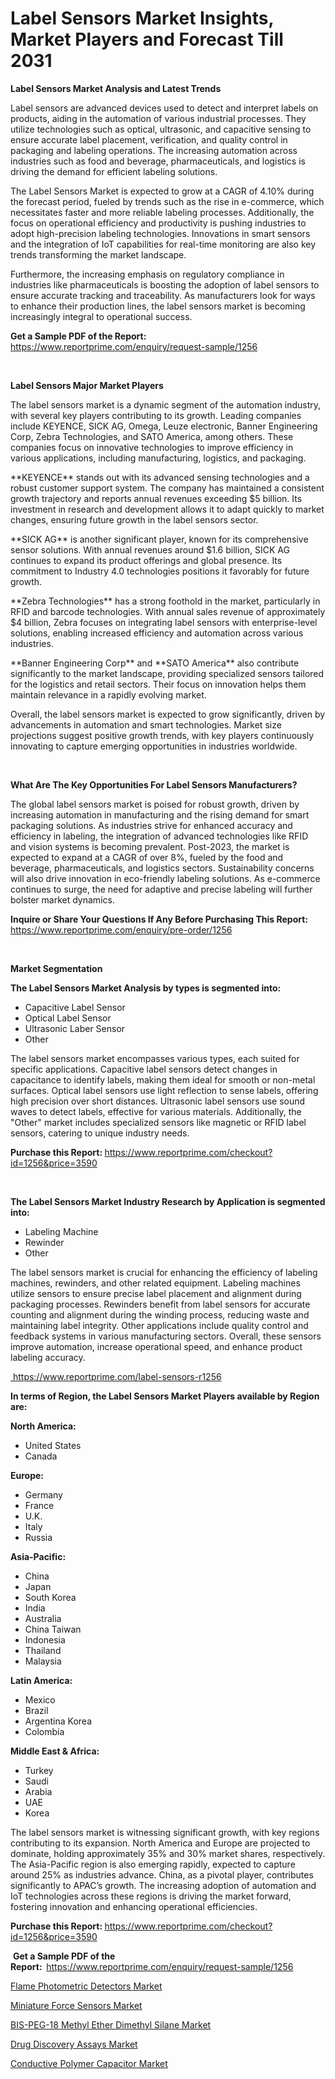 <p><h1>Label Sensors Market Insights, Market Players and Forecast Till 2031</h1></p><p><strong>Label Sensors Market Analysis and Latest Trends</strong></p>
<p><p>Label sensors are advanced devices used to detect and interpret labels on products, aiding in the automation of various industrial processes. They utilize technologies such as optical, ultrasonic, and capacitive sensing to ensure accurate label placement, verification, and quality control in packaging and labeling operations. The increasing automation across industries such as food and beverage, pharmaceuticals, and logistics is driving the demand for efficient labeling solutions.</p><p>The Label Sensors Market is expected to grow at a CAGR of 4.10% during the forecast period, fueled by trends such as the rise in e-commerce, which necessitates faster and more reliable labeling processes. Additionally, the focus on operational efficiency and productivity is pushing industries to adopt high-precision labeling technologies. Innovations in smart sensors and the integration of IoT capabilities for real-time monitoring are also key trends transforming the market landscape. </p><p>Furthermore, the increasing emphasis on regulatory compliance in industries like pharmaceuticals is boosting the adoption of label sensors to ensure accurate tracking and traceability. As manufacturers look for ways to enhance their production lines, the label sensors market is becoming increasingly integral to operational success.</p></p>
<p><strong>Get a Sample PDF of the Report:&nbsp;</strong> <a href="https://www.reportprime.com/enquiry/request-sample/1256">https://www.reportprime.com/enquiry/request-sample/1256</a></p>
<p>&nbsp;</p>
<p><strong>Label Sensors Major Market Players</strong></p>
<p><p>The label sensors market is a dynamic segment of the automation industry, with several key players contributing to its growth. Leading companies include KEYENCE, SICK AG, Omega, Leuze electronic, Banner Engineering Corp, Zebra Technologies, and SATO America, among others. These companies focus on innovative technologies to improve efficiency in various applications, including manufacturing, logistics, and packaging.</p><p>**KEYENCE** stands out with its advanced sensing technologies and a robust customer support system. The company has maintained a consistent growth trajectory and reports annual revenues exceeding $5 billion. Its investment in research and development allows it to adapt quickly to market changes, ensuring future growth in the label sensors sector.</p><p>**SICK AG** is another significant player, known for its comprehensive sensor solutions. With annual revenues around $1.6 billion, SICK AG continues to expand its product offerings and global presence. Its commitment to Industry 4.0 technologies positions it favorably for future growth.</p><p>**Zebra Technologies** has a strong foothold in the market, particularly in RFID and barcode technologies. With annual sales revenue of approximately $4 billion, Zebra focuses on integrating label sensors with enterprise-level solutions, enabling increased efficiency and automation across various industries.</p><p>**Banner Engineering Corp** and **SATO America** also contribute significantly to the market landscape, providing specialized sensors tailored for the logistics and retail sectors. Their focus on innovation helps them maintain relevance in a rapidly evolving market.</p><p>Overall, the label sensors market is expected to grow significantly, driven by advancements in automation and smart technologies. Market size projections suggest positive growth trends, with key players continuously innovating to capture emerging opportunities in industries worldwide.</p></p>
<p>&nbsp;</p>
<p><strong>What Are The Key Opportunities For Label Sensors Manufacturers?</strong></p>
<p><p>The global label sensors market is poised for robust growth, driven by increasing automation in manufacturing and the rising demand for smart packaging solutions. As industries strive for enhanced accuracy and efficiency in labeling, the integration of advanced technologies like RFID and vision systems is becoming prevalent. Post-2023, the market is expected to expand at a CAGR of over 8%, fueled by the food and beverage, pharmaceuticals, and logistics sectors. Sustainability concerns will also drive innovation in eco-friendly labeling solutions. As e-commerce continues to surge, the need for adaptive and precise labeling will further bolster market dynamics.</p></p>
<p><strong>Inquire or Share Your Questions If Any Before Purchasing This Report:</strong> <a href="https://www.reportprime.com/enquiry/pre-order/1256">https://www.reportprime.com/enquiry/pre-order/1256</a></p>
<p>&nbsp;</p>
<p><strong>Market Segmentation</strong></p>
<p><strong>The Label Sensors Market Analysis by types is segmented into:</strong></p>
<p><ul><li>Capacitive Label Sensor</li><li>Optical Label Sensor</li><li>Ultrasonic Laber Sensor</li><li>Other</li></ul></p>
<p><p>The label sensors market encompasses various types, each suited for specific applications. Capacitive label sensors detect changes in capacitance to identify labels, making them ideal for smooth or non-metal surfaces. Optical label sensors use light reflection to sense labels, offering high precision over short distances. Ultrasonic label sensors use sound waves to detect labels, effective for various materials. Additionally, the "Other" market includes specialized sensors like magnetic or RFID label sensors, catering to unique industry needs.</p></p>
<p><strong>Purchase this Report:&nbsp;</strong><a href="https://www.reportprime.com/checkout?id=1256&price=3590">https://www.reportprime.com/checkout?id=1256&price=3590</a></p>
<p>&nbsp;</p>
<p><strong>The Label Sensors Market Industry Research by Application is segmented into:</strong></p>
<p><ul><li>Labeling Machine</li><li>Rewinder</li><li>Other</li></ul></p>
<p><p>The label sensors market is crucial for enhancing the efficiency of labeling machines, rewinders, and other related equipment. Labeling machines utilize sensors to ensure precise label placement and alignment during packaging processes. Rewinders benefit from label sensors for accurate counting and alignment during the winding process, reducing waste and maintaining label integrity. Other applications include quality control and feedback systems in various manufacturing sectors. Overall, these sensors improve automation, increase operational speed, and enhance product labeling accuracy.</p></p>
<p><a href="https://www.reportprime.com/label-sensors-r1256">&nbsp;https://www.reportprime.com/label-sensors-r1256</a></p>
<p><strong>In terms of Region, the Label Sensors Market Players available by Region are:</strong></p>
<p>
    <p> <strong> North America: </strong>
        <ul>
            <li>United States</li>
            <li>Canada</li>
        </ul>
        </p> 
    <p> <strong> Europe: </strong>
        <ul>
            <li>Germany</li>
            <li>France</li>
            <li>U.K.</li>
            <li>Italy</li>
            <li>Russia</li>
        </ul>
        </p> 
    <p> <strong> Asia-Pacific: </strong>
        <ul>
            <li>China</li>
            <li>Japan</li>
            <li>South Korea</li>
            <li>India</li>
            <li>Australia</li>
            <li>China Taiwan</li>
            <li>Indonesia</li>
            <li>Thailand</li>
            <li>Malaysia</li>
        </ul>
        </p> 
    <p> <strong> Latin America: </strong>
        <ul>
            <li>Mexico</li>
            <li>Brazil</li>
            <li>Argentina Korea</li>
            <li>Colombia</li>
        </ul>
        </p> 
    <p> <strong> Middle East & Africa: </strong>
        <ul>
            <li>Turkey</li>
            <li>Saudi</li>
            <li>Arabia</li>
            <li>UAE</li>
            <li>Korea</li>
        </ul>
    </p>
    </p>
<p><p>The label sensors market is witnessing significant growth, with key regions contributing to its expansion. North America and Europe are projected to dominate, holding approximately 35% and 30% market shares, respectively. The Asia-Pacific region is also emerging rapidly, expected to capture around 25% as industries advance. China, as a pivotal player, contributes significantly to APAC’s growth. The increasing adoption of automation and IoT technologies across these regions is driving the market forward, fostering innovation and enhancing operational efficiencies.</p></p>
<p><strong>Purchase this Report: </strong><a href="https://www.reportprime.com/checkout?id=1256&price=3590">https://www.reportprime.com/checkout?id=1256&price=3590</a></p>
<p>&nbsp;<strong>Get a Sample PDF of the Report:&nbsp;&nbsp;</strong><a href="https://www.reportprime.com/enquiry/request-sample/1256">https://www.reportprime.com/enquiry/request-sample/1256</a></p>
<p><strong></strong></p>
<p><p><a href="https://www.linkedin.com/pulse/flame-photometric-detectors-market-size-share-competitive-landscape-rdphf?trackingId=43QUwgcqRBCIBs9wrAnPKQ%3D%3D">Flame Photometric Detectors Market</a></p><p><a href="https://github.com/PeterParrish5/Market-Research-Report-List-6/blob/main/miniature-force-sensors-market.md">Miniature Force Sensors Market</a></p><p><a href="https://issuu.com/reportprime-2/docs/bis-peg-18-methyl-ether-dimethyl-si_c100b2bb516707">BIS-PEG-18 Methyl Ether Dimethyl Silane Market</a></p><p><a href="https://medium.com/@norchellecan/future-trajectory-of-the-drug-discovery-assays-market-emerging-market-trends-and-forecasts-till-0e57f54b4b14">Drug Discovery Assays Market</a></p><p><a href="https://www.linkedin.com/pulse/strategic-market-insights-navigating-global-conductive-polymer-jfvvf?trackingId=YuIIITX8RryucKh9t8w5rA%3D%3D">Conductive Polymer Capacitor Market</a></p></p>